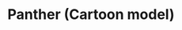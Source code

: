 ---
layout: product
title: "Panther (Cartoon model)"
price: "1800" 
desc: "Maketa"
img_path: "/assets/img/MM-WWP-007.jpg"
brand: "MENG"
available: false
special_offer: false
new: false
soon: false
cat: "010000"
subcat: "011000"
subsubcat: "00"
sifra: "MM-WWP-007"
---